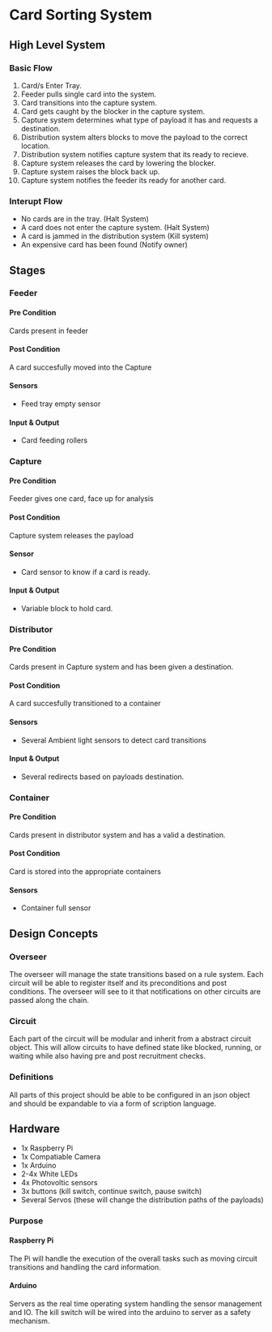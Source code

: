 # Card Sorting System
## High Level System
### Basic Flow
1. Card/s Enter Tray.
2. Feeder pulls single card into the system.
3. Card transitions into the capture system.
4. Card gets caught by the blocker in the capture system.
5. Capture system determines what type of payload it has and requests a destination.
6. Distribution system alters blocks to move the payload to the correct location.
7. Distribution system notifies capture system that its ready to recieve.
8. Capture system releases the card by lowering the blocker.
9. Capture system raises the block back up.
10. Capture system notifies the feeder its ready for another card.

### Interupt Flow
- No cards are in the tray. (Halt System)
- A card does not enter the capture system. (Halt System)
- A card is jammed in the distribution system (Kill system)
- An expensive card has been found (Notify owner)


## Stages
### Feeder
#### Pre Condition
Cards present in feeder
#### Post Condition
A card succesfully moved into the Capture
#### Sensors
- Feed tray empty sensor
#### Input & Output
- Card feeding rollers

### Capture
#### Pre Condition
Feeder gives one card, face up for analysis
#### Post Condition
Capture system releases the payload
#### Sensor
- Card sensor to know if a card is ready.
#### Input & Output
- Variable block to hold card.

### Distributor
#### Pre Condition
Cards present in Capture system and has been given a destination.
#### Post Condition
A card succesfully transitioned to a container
#### Sensors
- Several Ambient light sensors to detect card transitions
#### Input & Output
- Several redirects based on payloads destination.

### Container
#### Pre Condition
Cards present in distributor system and has a valid a destination.
#### Post Condition
Card is stored into the appropriate containers
#### Sensors
- Container full sensor

## Design Concepts
### Overseer
The overseer will manage the state transitions based on a rule system. Each circuit will be able to register itself and its preconditions and post conditions. The overseer will see to it that notifications on other circuits are passed along the chain.

### Circuit
Each part of the circuit will be modular and inherit from a abstract circuit object. This will allow circuits to have defined state like blocked, running, or waiting while also having pre and post recruitment checks.

### Definitions
All parts of this project should be able to be configured in an json object and should be expandable to via a form of scription language.

## Hardware
- 1x Raspberry Pi
- 1x Compatiable Camera
- 1x Arduino
- 2-4x White LEDs
- 4x Photovoltic sensors
- 3x buttons (kill switch, continue switch, pause switch)
- Several Servos (these will change the distribution paths of the payloads)
### Purpose
#### Raspberry Pi
The Pi will handle the execution of the overall tasks such as moving circuit transitions and handling the card information.
#### Arduino
Servers as the real time operating system handling the sensor management and IO. The kill switch will be wired into the arduino to server as a safety mechanism. 